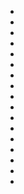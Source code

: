 

* [](007-INT.NicksRoom-Evening.md)
* [](043-INT.NicksRoom.md)
* [](049-INT.NicksRoom.md)
* [](055-INT.NicksRoom.md)
* [](057-INT.NicksRoom.md)
* [](080-INT.NicksRoom.md)
* [](086-INT.NicksRoom--088-091-093-096--.md)
* [](088-INT.NicksRoom--CUT--.md)
* [](091-INT.NicksRoom--COMBINEDW086--.md)
* [](093-INT.NicksRoom--COMBINEDW086--.md)
* [](096-INT.NicksRoom--COMBINEDW086--.md)
* [](097-INT.NicksRoom-LATER.md)
* [](099-INT.NicksRoom.md)
* [](102-INT.NicksRoom.md)
* [](104-INT.NicksRoom.md)
* [](106-INT.NicksRoom.md)
* [](129-INT.NicksRoom--FLASHBACK--.md)

